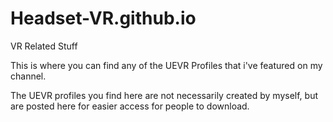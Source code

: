 # Headset-VR.github.io
VR Related Stuff

This is where you can find any of the UEVR Profiles that i've featured on my channel. 

The UEVR profiles you find here are not necessarily created by myself, but are posted here for easier access for people to download.

